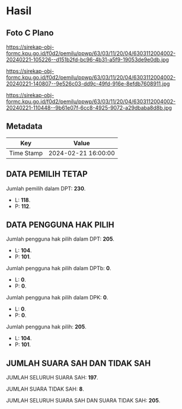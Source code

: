 # Hasil

## Foto C Plano

https://sirekap-obj-formc.kpu.go.id/f0d2/pemilu/ppwp/63/03/11/20/04/6303112004002-20240221-105226--d151b2fd-bc96-4b31-a5f9-19053de9e0db.jpg

https://sirekap-obj-formc.kpu.go.id/f0d2/pemilu/ppwp/63/03/11/20/04/6303112004002-20240221-140807--9e526c03-dd9c-49fd-916e-8efdb7608911.jpg

https://sirekap-obj-formc.kpu.go.id/f0d2/pemilu/ppwp/63/03/11/20/04/6303112004002-20240221-110448--9b61e07f-6cc8-4925-9072-a29dbaba8d8b.jpg


## Metadata

| Key        | Value               |
| ---------- | ------------------- |
| Time Stamp | 2024-02-21 16:00:00 |


## DATA PEMILIH TETAP

Jumlah pemilih dalam DPT: **230**.
 * L: **118**.
 * P: **112**.

## DATA PENGGUNA HAK PILIH

Jumlah pengguna hak pilih dalam DPT: **205**.
 * L: **104**.
 * P: **101**.

Jumlah pengguna hak pilih dalam DPTb: **0**.
 * L: **0**.
 * P: **0**.

Jumlah pengguna hak pilih dalam DPK: **0**.
 * L: **0**.
 * P: **0**.

Jumlah pengguna hak pilih: **205**.
 * L: **104**.
 * P: **101**.

## JUMLAH SUARA SAH DAN TIDAK SAH

JUMLAH SELURUH SUARA SAH: **197**.

JUMLAH SUARA TIDAK SAH: **8**.

JUMLAH SELURUH SUARA SAH DAN SUARA TIDAK SAH: **205**.


